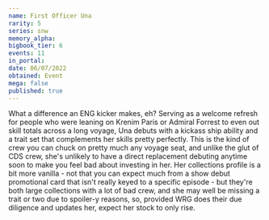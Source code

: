 ```yaml
---
name: First Officer Una
rarity: 5
series: snw
memory_alpha:
bigbook_tier: 6
events: 11
in_portal:
date: 06/07/2022
obtained: Event
mega: false
published: true
---
```


What a difference an ENG kicker makes, eh? Serving as a welcome refresh for people who were leaning on Krenim Paris or Admiral Forrest to even out skill totals across a long voyage, Una debuts with a kickass ship ability and a trait set that complements her skills pretty perfectly. This is the kind of crew you can chuck on pretty much any voyage seat, and unlike the glut of CDS crew, she's unlikely to have a direct replacement debuting anytime soon to make you feel bad about investing in her. Her collections profile is a bit more vanilla - not that you can expect much from a show debut promotional card that isn't really keyed to a specific episode - but they're both large collections with a lot of bad crew, and she may well be missing a trait or two due to spoiler-y reasons, so, provided WRG does their due diligence and updates her, expect her stock to only rise.
